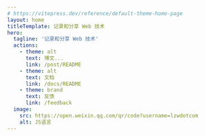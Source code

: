 ```yaml
---
# https://vitepress.dev/reference/default-theme-home-page
layout: home
titleTemplate: 记录和分享 Web 技术
hero:
  tagline: '记录和分享 Web 技术'
  actions:
    - theme: alt
      text: 博文...
      link: /post/README
    - theme: alt
      text: 文档
      link: /docs/README
    - theme: brand
      text: 反馈
      link: /feedback
  image:
    src: https://open.weixin.qq.com/qr/code?username=lzwdotcom
    alt: JS语言
---
```


<style>
:root {
  --vp-home-hero-name-color: transparent;
  --vp-home-hero-name-background: -webkit-linear-gradient(120deg, #bd34fe 30%, #41d1ff);

  --vp-home-hero-image-background-image: linear-gradient(-45deg, #bd34fe 50%, #47caff 50%);
  --vp-home-hero-image-filter: blur(44px);
}
</style>
